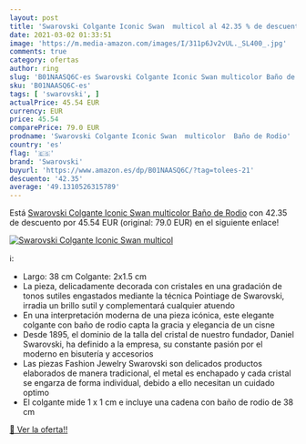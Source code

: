 ```yaml
---
layout: post
title: 'Swarovski Colgante Iconic Swan  multicol al 42.35 % de descuento'
date: 2021-03-02 01:33:51
image: 'https://m.media-amazon.com/images/I/311p6Jv2vUL._SL400_.jpg'
comments: true
category: ofertas
author: ring
slug: 'B01NAASQ6C-es Swarovski Colgante Iconic Swan multicolor Baño de Rodio'
sku: 'B01NAASQ6C-es'
tags: [ 'swarovski', ]
actualPrice: 45.54 EUR
currency: EUR
price: 45.54
comparePrice: 79.0 EUR
prodname: 'Swarovski Colgante Iconic Swan  multicolor  Baño de Rodio'
country: 'es'
flag: '🇪🇸'
brand: 'Swarovski'
buyurl: 'https://www.amazon.es/dp/B01NAASQ6C/?tag=tolees-21'
descuento: '42.35'
average: '49.1310526315789'
---
```


Está [Swarovski Colgante Iconic Swan  multicolor  Baño de Rodio](https://www.amazon.es/dp/B01NAASQ6C/?tag=tolees-21) con 42.35 de descuento por 45.54 EUR (original: 79.0 EUR) en el siguiente enlace!

[![Swarovski Colgante Iconic Swan  multicol](https://m.media-amazon.com/images/I/311p6Jv2vUL._SL400_.jpg)](https://www.amazon.es/dp/B01NAASQ6C/?tag=tolees-21)

ℹ️:

- Largo: 38 cm Colgante: 2x1.5 cm
- La pieza, delicadamente decorada con cristales en una gradación de tonos sutiles engastados mediante la técnica Pointiage de Swarovski, irradia un brillo sutil y complementará cualquier atuendo
- En una interpretación moderna de una pieza icónica, este elegante colgante con baño de rodio capta la gracia y elegancia de un cisne
- Desde 1895, el dominio de la talla del cristal de nuestro fundador, Daniel Swarovski, ha definido a la empresa, su constante pasión por el moderno en bisutería y accesorios
- Las piezas Fashion Jewelry Swarovski son delicados productos elaborados de manera tradicional, el metal es enchapado y cada cristal se engarza de forma individual, debido a ello necesitan un cuidado optimo
- El colgante mide 1 x 1 cm e incluye una cadena con baño de rodio de 38 cm

[🛒 Ver la oferta!!](https://www.amazon.es/dp/B01NAASQ6C/?tag=tolees-21)
